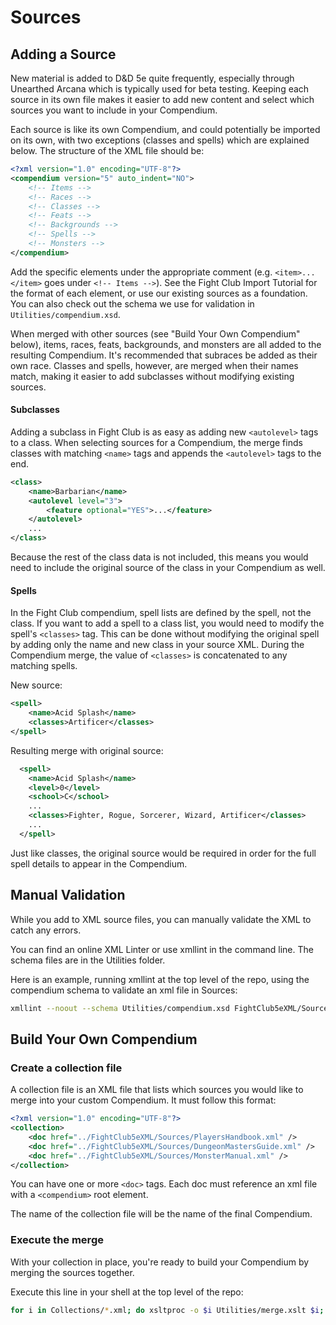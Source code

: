 # Sources

## Adding a Source

New material is added to D&D 5e quite frequently, especially through Unearthed Arcana which is typically used for beta testing. Keeping each source in its own file makes it easier to add new content and select which sources you want to include in your Compendium.

Each source is like its own Compendium, and could potentially be imported on its own, with two exceptions (classes and spells) which are explained below. The structure of the XML file should be:

```xml
<?xml version="1.0" encoding="UTF-8"?>
<compendium version="5" auto_indent="NO">
	<!-- Items -->
	<!-- Races -->
	<!-- Classes -->
	<!-- Feats -->
	<!-- Backgrounds -->
	<!-- Spells -->
	<!-- Monsters -->
</compendium>
```

Add the specific elements under the appropriate comment (e.g. `<item>...</item>` goes under `<!-- Items -->`). See the Fight Club Import Tutorial for the format of each element, or use our existing sources as a foundation. You can also check out the schema we use for validation in `Utilities/compendium.xsd`.

When merged with other sources (see "Build Your Own Compendium" below), items, races, feats, backgrounds, and monsters are all added to the resulting Compendium. It's recommended that subraces be added as their own race. Classes and spells, however, are merged when their names match, making it easier to add subclasses without modifying existing sources.

#### Subclasses

Adding a subclass in Fight Club is as easy as adding new `<autolevel>` tags to a class. When selecting sources for a Compendium, the merge finds classes with matching `<name>` tags and appends the `<autolevel>` tags to the end.

```xml
<class>
	<name>Barbarian</name>
	<autolevel level="3">
		<feature optional="YES">...</feature>
	</autolevel>
	...
</class>
```

Because the rest of the class data is not included, this means you would need to include the original source of the class in your Compendium as well.

#### Spells

In the Fight Club compendium, spell lists are defined by the spell, not the class. If you want to add a spell to a class list, you would need to modify the spell's `<classes>` tag. This can be done without modifying the original spell by adding only the name and new class in your source XML. During the Compendium merge, the value of `<classes>` is concatenated to any matching spells.

New source:

```xml
<spell>
	<name>Acid Splash</name>
	<classes>Artificer</classes>
</spell>
```

Resulting merge with original source:

```xml
  <spell>
    <name>Acid Splash</name>
    <level>0</level>
    <school>C</school>
    ...
    <classes>Fighter, Rogue, Sorcerer, Wizard, Artificer</classes>
    ...
  </spell>
```

Just like classes, the original source would be required in order for the full spell details to appear in the Compendium.

## Manual Validation

While you add to XML source files, you can manually validate the XML to catch any errors.

You can find an online XML Linter or use xmllint in the command line. The schema files are in the Utilities folder.

Here is an example, running xmllint at the top level of the repo, using the compendium schema to validate an xml file in Sources:

```bash
xmllint --noout --schema Utilities/compendium.xsd FightClub5eXML/Sources/CoreRulebooks.xml
```

## Build Your Own Compendium

### Create a collection file

A collection file is an XML file that lists which sources you would like to merge into your custom Compendium. It must follow this format:

```xml
<?xml version="1.0" encoding="UTF-8"?>
<collection>
    <doc href="../FightClub5eXML/Sources/PlayersHandbook.xml" />
    <doc href="../FightClub5eXML/Sources/DungeonMastersGuide.xml" />
    <doc href="../FightClub5eXML/Sources/MonsterManual.xml" />
</collection>
```
You can have one or more `<doc>` tags. Each doc must reference an xml file with a `<compendium>` root element. 

The name of the collection file will be the name of the final Compendium.

### Execute the merge

With your collection in place, you're ready to build your Compendium by merging the sources together.

Execute this line in your shell at the top level of the repo:

```bash
for i in Collections/*.xml; do xsltproc -o $i Utilities/merge.xslt $i; done
```
